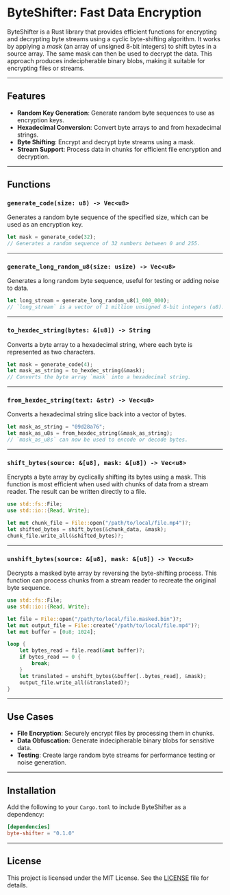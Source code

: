 <!-- #[![mirror](https://img.shields.io/badge/mirror-github-blue)](https://github.com/neilg63/byte-shifter)
[![crates.io](https://img.shields.io/crates/v/byte-shifter.svg)](https://crates.io/crates/byte-shifter)
[![docs.rs](https://docs.rs/byte-shifter/badge.svg)](https://docs.rs/byte-shifter)
 -->
# ByteShifter: Fast Data Encryption

ByteShifter is a Rust library that provides efficient functions for encrypting and decrypting byte streams using a cyclic byte-shifting algorithm. It works by applying a *mask* (an array of unsigned 8-bit integers) to shift bytes in a source array. The same mask can then be used to decrypt the data. This approach produces indecipherable binary blobs, making it suitable for encrypting files or streams.

---

## Features

- **Random Key Generation**: Generate random byte sequences to use as encryption keys.
- **Hexadecimal Conversion**: Convert byte arrays to and from hexadecimal strings.
- **Byte Shifting**: Encrypt and decrypt byte streams using a mask.
- **Stream Support**: Process data in chunks for efficient file encryption and decryption.

---

## Functions

### `generate_code(size: u8) -> Vec<u8>`
Generates a random byte sequence of the specified size, which can be used as an encryption key.

```rust
let mask = generate_code(32);
// Generates a random sequence of 32 numbers between 0 and 255.
```

---

### `generate_long_random_u8(size: usize) -> Vec<u8>`
Generates a long random byte sequence, useful for testing or adding noise to data.

```rust
let long_stream = generate_long_random_u8(1_000_000);
// `long_stream` is a vector of 1 million unsigned 8-bit integers (u8).
```

---

### `to_hexdec_string(bytes: &[u8]) -> String`
Converts a byte array to a hexadecimal string, where each byte is represented as two characters.

```rust
let mask = generate_code(4);
let mask_as_string = to_hexdec_string(&mask);
// Converts the byte array `mask` into a hexadecimal string.
```

---

### `from_hexdec_string(text: &str) -> Vec<u8>`
Converts a hexadecimal string slice back into a vector of bytes.

```rust
let mask_as_string = "09d28a76";
let mask_as_u8s = from_hexdec_string(&mask_as_string);
// `mask_as_u8s` can now be used to encode or decode bytes.
```

---

### `shift_bytes(source: &[u8], mask: &[u8]) -> Vec<u8>`
Encrypts a byte array by cyclically shifting its bytes using a mask. This function is most efficient when used with chunks of data from a stream reader. The result can be written directly to a file.

```rust
use std::fs::File;
use std::io::{Read, Write};

let mut chunk_file = File::open("/path/to/local/file.mp4")?;
let shifted_bytes = shift_bytes(&chunk_data, &mask);
chunk_file.write_all(&shifted_bytes)?;
```

---

### `unshift_bytes(source: &[u8], mask: &[u8]) -> Vec<u8>`
Decrypts a masked byte array by reversing the byte-shifting process. This function can process chunks from a stream reader to recreate the original byte sequence.

```rust
use std::fs::File;
use std::io::{Read, Write};

let file = File::open("/path/to/local/file.masked.bin")?;
let mut output_file = File::create("/path/to/local/file.mp4")?;
let mut buffer = [0u8; 1024];

loop {
    let bytes_read = file.read(&mut buffer)?;
    if bytes_read == 0 {
        break;
    }
    let translated = unshift_bytes(&buffer[..bytes_read], &mask);
    output_file.write_all(&translated)?;
}
```

---

## Use Cases

- **File Encryption**: Securely encrypt files by processing them in chunks.
- **Data Obfuscation**: Generate indecipherable binary blobs for sensitive data.
- **Testing**: Create large random byte streams for performance testing or noise generation.

---

## Installation

Add the following to your `Cargo.toml` to include ByteShifter as a dependency:

```toml
[dependencies]
byte-shifter = "0.1.0"
```

---

## License

This project is licensed under the MIT License. See the [LICENSE](LICENSE) file for details.
